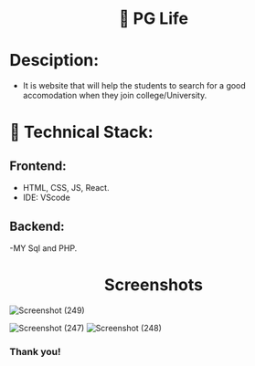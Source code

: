 <h1 align="center" font-weight="Bold">
  👤 PG Life 
</h1>                                                                             

# Desciption:
- It is website that will help the students to search for a good accomodation when they join college/University.
 
 # 🚀 Technical Stack:

## Frontend:
- HTML, CSS, JS, React.
- IDE: VScode
## Backend:
-MY Sql and PHP.

<h1 align="center" font-weight="Bold">
  Screenshots
</h1> 


![Screenshot (249)](https://user-images.githubusercontent.com/78023954/139555752-ff948139-2f16-4560-8376-89449400bca8.png)

![Screenshot (247)](https://user-images.githubusercontent.com/78023954/139555768-4675dd88-5bca-4cbd-8007-5399754b0474.png)
![Screenshot (248)](https://user-images.githubusercontent.com/78023954/139555783-8ab1f582-2c72-45ad-880c-6cf76bf080af.png)


### Thank you!
